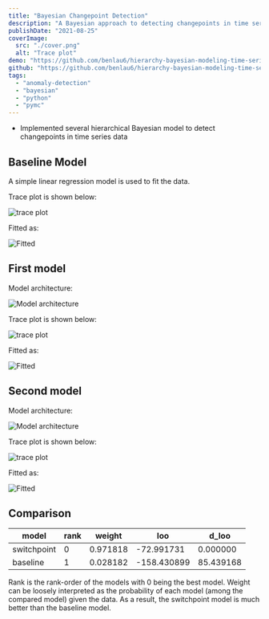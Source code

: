 ```yaml
---
title: "Bayesian Changepoint Detection"
description: "A Bayesian approach to detecting changepoints in time series data"
publishDate: "2021-08-25"
coverImage:
  src: "./cover.png"
  alt: "Trace plot"
demo: "https://github.com/benlau6/hierarchy-bayesian-modeling-time-series-sensor/blob/main/demonstration.ipynb"
github: "https://github.com/benlau6/hierarchy-bayesian-modeling-time-series-sensor/"
tags:
  - "anomaly-detection"
  - "bayesian"
  - "python"
  - "pymc"
---
```


- Implemented several hierarchical Bayesian model to detect changepoints in time series data

## Baseline Model

A simple linear regression model is used to fit the data.

Trace plot is shown below:

![trace plot](./trace0.png)

Fitted as:

![Fitted](./fit0.png)

## First model

Model architecture:

![Model architecture](./model.png)

Trace plot is shown below:

![trace plot](./trace.png)

Fitted as:

![Fitted](./fit.png)

## Second model

Model architecture:

![Model architecture](./model2.png)

Trace plot is shown below:

![trace plot](./trace2.png)

Fitted as:

![Fitted](./fit2.png)

## Comparison

| model | rank | weight | loo | d_loo |
| --- | --- | --- | --- | --- |
| switchpoint | 0 | 0.971818 | -72.991731 | 0.000000 |
| baseline | 1 | 0.028182 | -158.430899 | 85.439168 |

Rank is the rank-order of the models with 0 being the best model. Weight can be loosely interpreted as the probability of each model (among the compared model) given the data. As a result, the switchpoint model is much better than the baseline model.
